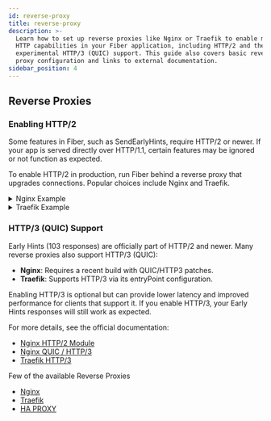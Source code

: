 ```yaml
---
id: reverse-proxy
title: reverse-proxy
description: >-
  Learn how to set up reverse proxies like Nginx or Traefik to enable modern
  HTTP capabilities in your Fiber application, including HTTP/2 and the
  experimental HTTP/3 (QUIC) support. This guide also covers basic reverse
  proxy configuration and links to external documentation.
sidebar_position: 4
---
```


## Reverse Proxies

### Enabling HTTP/2

Some features in Fiber, such as SendEarlyHints, require HTTP/2 or newer. If your app is served directly over HTTP/1.1, certain features may be ignored or not function as expected.

To enable HTTP/2 in production, run Fiber behind a reverse proxy that upgrades connections. Popular choices include Nginx and Traefik.

<details>
<summary>Nginx Example</summary>

```nginx title="nginx.conf"
server {
    listen 443 ssl http2;
    server_name example.com;

    ssl_certificate     /etc/ssl/certs/example.crt;
    ssl_certificate_key /etc/ssl/private/example.key;

    location / {
        proxy_pass http://127.0.0.1:3000;
        proxy_http_version 1.1;
        proxy_set_header Connection "";
        proxy_set_header Host $host;
    }
}
```

This configuration enables HTTP/2 with TLS and proxies requests to your Fiber app on port 3000.
</details>
<details>
<summary>Traefik Example</summary>

```yaml title="traefik.yaml"
entryPoints:
  websecure:
    address: ":443"

http:
  routers:
    app:
      rule: "Host(`example.com`)"
      entryPoints:
        - websecure
      service: app
      tls: {}

  services:
    app:
      loadBalancer:
        servers:
          - url: "http://127.0.0.1:3000"
```

With this configuration, Traefik terminates TLS and serves your app over HTTP/2.
</details>

### HTTP/3 (QUIC) Support

Early Hints (103 responses) are officially part of HTTP/2 and newer. Many reverse proxies also support HTTP/3 (QUIC):

- **Nginx**: Requires a recent build with QUIC/HTTP3 patches.
- **Traefik**: Supports HTTP/3 via its entryPoint configuration.

Enabling HTTP/3 is optional but can provide lower latency and improved performance for clients that support it. If you enable HTTP/3, your Early Hints responses will still work as expected.

For more details, see the official documentation:

- [Nginx HTTP/2 Module](https://nginx.org/en/docs/http/ngx_http_v2_module.html)
- [Nginx QUIC / HTTP/3](https://nginx.org/en/docs/quic.html)
- [Traefik HTTP/3](https://doc.traefik.io/traefik/reference/install-configuration/entrypoints/#http3)

Few of the available Reverse Proxies

- [Nginx](https://nginx.org/)
- [Traefik](https://traefik.io/?gad_campaignid=20537010384)
- [HA PROXY](https://www.haproxy.com/documentation/)
